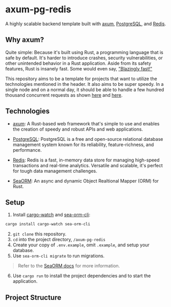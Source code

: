 # axum-pg-redis

A highly scalable backend template built with [axum](https://github.com/tokio-rs/axum/), [PostgreSQL](https://www.postgresql.org/), and [Redis](https://redis.io/).

## Why axum?

Quite simple: Because it's built using Rust, a programming language that is safe by default. It's harder to introduce crashes, security vulnerabilities, or other unintended behavior in a Rust application. Aside from its safety features, Rust is insanely fast. Some would even say, ["Blazingly fast!"](https://i.redd.it/kczaqedt9ww81.jpg)

This repository aims to be a template for projects that want to utilize the technologies mentioned in the header. It also aims to be super speedy. In a single node and on a normal day, it should be able to handle a few hundred thousand concurrent requests as shown [here](https://web-frameworks-benchmark.netlify.app/compare?f=axum,laravel,fastify,fastapi) and [here](https://github.com/programatik29/rust-web-benchmarks/blob/master/result/hello-world.md).

## Technologies

- [axum](https://github.com/tokio-rs/axum/): A Rust-based web framework that's simple to use and enables the creation of speedy and robust APIs and web applications.

- [PostgreSQL](https://www.postgresql.org/): PostgreSQL is a free and open-source relational database management system known for its reliability, feature-richness, and performance.

- [Redis](https://redis.io/): Redis is a fast, in-memory data store for managing high-speed transactions and real-time analytics. Versatile and scalable, it's perfect for tough data management challenges.

- [SeaORM](https://github.com/SeaQL/sea-orm/): An async and dynamic Object Realtional Mapper (ORM) for Rust.

## Setup

1. Install [cargo-watch](https://crates.io/crates/cargo-watch) and [sea-orm-cli](https://crates.io/crates/sea-orm-cli):

```sh
cargo install cargo-watch sea-orm-cli
```

2. `git clone` this repository.
3. `cd` into the project directory, `/axum-pg-redis`
4. Create your copy of `.env.example`, omit `.example`, and setup your database.
5. Use `sea-orm-cli migrate` to run migrations.

> Refer to the [SeaORM docs](https://www.sea-ql.org/SeaORM/docs/index/) for more information.

6. Use `cargo run` to install the project dependencies and to start the application.

## Project Structure

